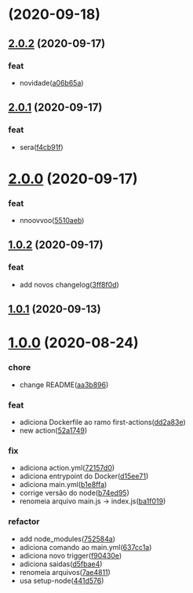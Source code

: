 # [](https://github.com/opencart-extension/hello-github-actions/compare/v2.0.2...v) (2020-09-18)




## [2.0.2](https://github.com/opencart-extension/hello-github-actions/compare/v2.0.1...v2.0.2) (2020-09-17)


### feat

* novidade([a06b65a](https://github.com/opencart-extension/hello-github-actions/commit/a06b65a636255f2ed47dd78c590a5632a5e89c0e))




## [2.0.1](https://github.com/opencart-extension/hello-github-actions/compare/v2.0.0...v2.0.1) (2020-09-17)


### feat

* sera([f4cb91f](https://github.com/opencart-extension/hello-github-actions/commit/f4cb91f54119467927288b77379b84dc9639f3e6))




# [2.0.0](https://github.com/opencart-extension/hello-github-actions/compare/v1.0.2...v2.0.0) (2020-09-17)


### feat

* nnoovvoo([5510aeb](https://github.com/opencart-extension/hello-github-actions/commit/5510aeb329eae05bbceb025748ef93f33bd395ac))




## [1.0.2](https://github.com/opencart-extension/hello-github-actions/compare/v1.0.1...v1.0.2) (2020-09-17)


### feat

* add novos changelog([3ff8f0d](https://github.com/opencart-extension/hello-github-actions/commit/3ff8f0d2f8a13e55677df4526c0ea97c8a70127a))




## [1.0.1](https://github.com/opencart-extension/hello-github-actions/compare/v1.0.0...v1.0.1) (2020-09-13)




# [1.0.0](https://github.com/opencart-extension/hello-github-actions/compare/dd2a83e1d346e78416607716eafe6ebaab2f8221...v1.0.0) (2020-08-24)


### chore

* change README([aa3b896](https://github.com/opencart-extension/hello-github-actions/commit/aa3b89649568c6da20e2f766e6773a59393d6c16))


### feat

* adiciona Dockerfile ao ramo first-actions([dd2a83e](https://github.com/opencart-extension/hello-github-actions/commit/dd2a83e1d346e78416607716eafe6ebaab2f8221))
* new action([52a1749](https://github.com/opencart-extension/hello-github-actions/commit/52a174949365be56af9e44af459dfe68ef3e1117))


### fix

* adiciona action.yml([72157d0](https://github.com/opencart-extension/hello-github-actions/commit/72157d0c2eec102b94c890e2150b13065a69187d))
* adiciona entrypoint do Docker([d15ee71](https://github.com/opencart-extension/hello-github-actions/commit/d15ee712efbbed715b5e0d85c96172cf50b9f825))
* adiciona main.yml([b1e8ffa](https://github.com/opencart-extension/hello-github-actions/commit/b1e8ffa8f034e34929310fee500588981d753c44))
* corrige versão do node([b74ed95](https://github.com/opencart-extension/hello-github-actions/commit/b74ed95d70ef6f98c1efe2f141b9e9036d57ccac))
* renomeia arquivo main.js -> index.js([ba1f019](https://github.com/opencart-extension/hello-github-actions/commit/ba1f019c269824b07d55c0d8eca1b146020ad9c0))


### refactor

* add node_modules([752584a](https://github.com/opencart-extension/hello-github-actions/commit/752584a522da030e4457d7aeebcb887faf79935c))
* adiciona comando ao main.yml([637cc1a](https://github.com/opencart-extension/hello-github-actions/commit/637cc1ac6fad089704cdf8e5a4db9270c1df3e22))
* adiciona novo trigger([f90430e](https://github.com/opencart-extension/hello-github-actions/commit/f90430e407cc3beab47cccd5fd3c0291fd600dfe))
* adiciona saidas([d5fbae4](https://github.com/opencart-extension/hello-github-actions/commit/d5fbae4ce2bf924cc83698c081b6beef4bbb8afb))
* renomeia arquivos([7ae4811](https://github.com/opencart-extension/hello-github-actions/commit/7ae4811915e6aaab69520a1539b7fba1631615bb))
* usa setup-node([441d576](https://github.com/opencart-extension/hello-github-actions/commit/441d5761647963e7da40142276d449f1e1490e73))




